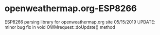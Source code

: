 # openweathermap.org-ESP8266
ESP8266 parsing library for openweathermap.org site 
05/15/2019 UPDATE: minor bug fix in void OWMrequest::doUpdate() method

